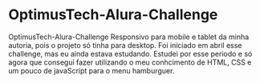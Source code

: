 # OptimusTech-Alura-Challenge
OptimusTech-Alura-Challenge Responsivo para mobile e tablet da minha autoria,
pois o projeto só tinha para desktop. Foi iniciado em abril esse challenge, mas eu ainda estava estudando. 
Estudei por esse periodo e só agora que consegui fazer utilizando o meu conhcimento de HTML, CSS e um pouco de javaScript para o menu hamburguer.
